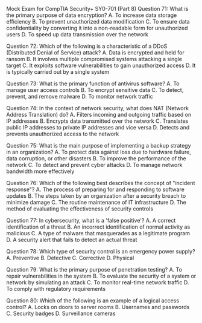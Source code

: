 Mock Exam for CompTIA Security+ SY0-701 (Part 8)
Question 71:
What is the primary purpose of data encryption?
A. To increase data storage efficiency
B. To prevent unauthorized data modification
C. To ensure data confidentiality by converting it into a non-readable form for unauthorized users
D. To speed up data transmission over the network

Question 72:
Which of the following is a characteristic of a DDoS (Distributed Denial of Service) attack?
A. Data is encrypted and held for ransom
B. It involves multiple compromised systems attacking a single target
C. It exploits software vulnerabilities to gain unauthorized access
D. It is typically carried out by a single system

Question 73:
What is the primary function of antivirus software?
A. To manage user access controls
B. To encrypt sensitive data
C. To detect, prevent, and remove malware
D. To monitor network traffic

Question 74:
In the context of network security, what does NAT (Network Address Translation) do?
A. Filters incoming and outgoing traffic based on IP addresses
B. Encrypts data transmitted over the network
C. Translates public IP addresses to private IP addresses and vice versa
D. Detects and prevents unauthorized access to the network

Question 75:
What is the main purpose of implementing a backup strategy in an organization?
A. To protect data against loss due to hardware failure, data corruption, or other disasters
B. To improve the performance of the network
C. To detect and prevent cyber attacks
D. To manage network bandwidth more effectively

Question 76:
Which of the following best describes the concept of "incident response"?
A. The process of preparing for and responding to software updates
B. The steps taken by an organization after a security breach to minimize damage
C. The routine maintenance of IT infrastructure
D. The method of evaluating the effectiveness of security controls

Question 77:
In cybersecurity, what is a 'false positive'?
A. A correct identification of a threat
B. An incorrect identification of normal activity as malicious
C. A type of malware that masquerades as a legitimate program
D. A security alert that fails to detect an actual threat

Question 78:
Which type of security control is an emergency power supply?
A. Preventive
B. Detective
C. Corrective
D. Physical

Question 79:
What is the primary purpose of penetration testing?
A. To repair vulnerabilities in the system
B. To evaluate the security of a system or network by simulating an attack
C. To monitor real-time network traffic
D. To comply with regulatory requirements

Question 80:
Which of the following is an example of a logical access control?
A. Locks on doors to server rooms
B. Usernames and passwords
C. Security badges
D. Surveillance cameras
